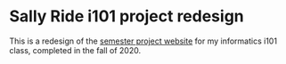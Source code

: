 # Sally Ride i101 project redesign

This is a redesign of the [semester project website](https://sms10.pages.iu.edu/i101/project/index.html) for my informatics i101 class, completed in the fall of 2020. 